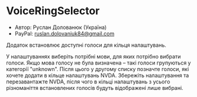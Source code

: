 # VoiceRingSelector

* Автор: Руслан Долованюк (Україна)
* PayPal: ruslan.dolovaniuk84@gmail.com

Додаток встановлює доступні голоси для кільця налаштувань.

У налаштуваннях виберіть потрібні мови, для яких потрібно вибрати голоси.
Якщо мова голосу не була визначена – такі голоси групуються у категорії "unknown".
Після цього у другому списку позначте голоси, які хочете додати в кільце налаштувань NVDA.
Збережіть налаштування та перезавантажте NVDA, після чого в кільці налаштувань з усього різноманіття встановлених голосів будуть відображені лише вибрані.
